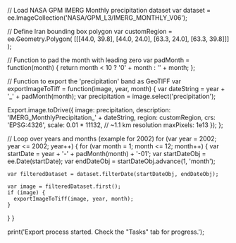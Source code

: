 // Load NASA GPM IMERG Monthly precipitation dataset
var dataset = ee.ImageCollection('NASA/GPM_L3/IMERG_MONTHLY_V06');

// Define Iran bounding box polygon
var customRegion = ee.Geometry.Polygon(
  [[[44.0, 39.8],
    [44.0, 24.0],
    [63.3, 24.0],
    [63.3, 39.8]]]
);

// Function to pad the month with leading zero
var padMonth = function(month) {
  return month < 10 ? '0' + month : '' + month;
};

// Function to export the 'precipitation' band as GeoTIFF
var exportImageToTiff = function(image, year, month) {
  var dateString = year + '_' + padMonth(month);
  var precipitation = image.select('precipitation');

  Export.image.toDrive({
    image: precipitation,
    description: 'IMERG_MonthlyPrecipitation_' + dateString,
    region: customRegion,
    crs: 'EPSG:4326',
    scale: 0.01 * 11132, // ~1.1 km resolution
    maxPixels: 1e13
  });
};

// Loop over years and months (example for 2002)
for (var year = 2002; year <= 2002; year++) {
  for (var month = 1; month <= 12; month++) {
    var startDate = year + '-' + padMonth(month) + '-01';
    var startDateObj = ee.Date(startDate);
    var endDateObj = startDateObj.advance(1, 'month');

    var filteredDataset = dataset.filterDate(startDateObj, endDateObj);

    var image = filteredDataset.first();
    if (image) {
      exportImageToTiff(image, year, month);
    }
  }
}

print('Export process started. Check the "Tasks" tab for progress.');
